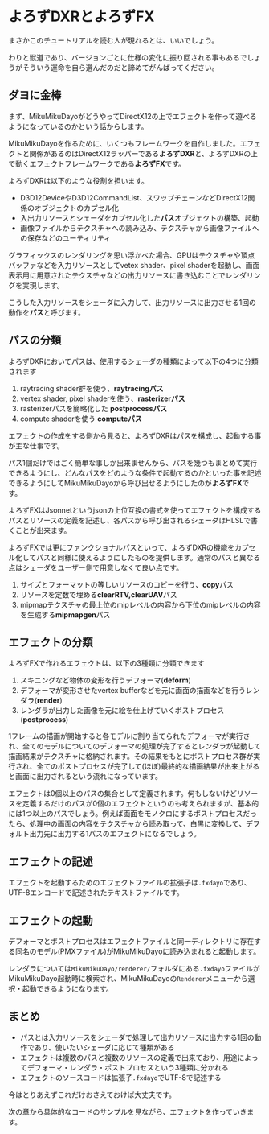 # よろずDXRとよろずFX

まさかこのチュートリアルを読む人が現れるとは、いいでしょう。

わりと獣道であり、バージョンごとに仕様の変化に振り回される事もあるでしょうがそういう運命を自ら選んだのだと諦めてがんばってください。

## ダヨに金棒

まず、MikuMikuDayoがどうやってDirectX12の上でエフェクトを作って遊べるようになっているのかという話からします。

MikuMikuDayoを作るために、いくつもフレームワークを自作しました。エフェクトと関係があるのはDirectX12ラッパーである**よろずDXR**と、よろずDXRの上で動くエフェクトフレームワークである**よろずFX**です。

よろずDXRは以下のような役割を担います。

- D3D12DeviceやD3D12CommandList、スワップチェーンなどDirectX12関係のオブジェクトのカプセル化
- 入出力リソースとシェーダをカプセル化した**パス**オブジェクトの構築、起動
- 画像ファイルからテクスチャへの読み込み、テクスチャから画像ファイルへの保存などのユーティリティ

グラフィックスのレンダリングを思い浮かべた場合、GPUはテクスチャや頂点バッファなどを入力リソースとしてvetex shader、pixel shaderを起動し、画面表示用に用意されたテクスチャなどの出力リソースに書き込むことでレンダリングを実現します。

こうした入力リソースをシェーダに入力して、出力リソースに出力させる1回の動作を**パス**と呼びます。

## パスの分類
よろずDXRにおいてパスは、使用するシェーダの種類によって以下の4つに分類されます

1. raytracing shader群を使う、**raytracingパス**
2. vertex shader, pixel shaderを使う、**rasterizerパス**
3. rasterizerパスを簡略化した **postprocessパス**
4. compute shaderを使う **computeパス**

エフェクトの作成をする側から見ると、よろずDXRはパスを構成し、起動する事が主な仕事です。

パス1個だけではごく簡単な事しか出来ませんから、パスを幾つもまとめて実行できるようにし、どんなパスをどのような条件で起動するのかといった事を記述できるようにしてMikuMikuDayoから呼び出せるようにしたのが**よろずFX**です。

よろずFXはJsonnetというjsonの上位互換の書式を使ってエフェクトを構成するパスとリソースの定義を記述し、各パスから呼び出されるシェーダはHLSLで書くことが出来ます。

よろずFXでは更にファンクショナルパスといって、よろずDXRの機能をカプセル化してパスと同様に使えるようにしたものを提供します。通常のパスと異なる点はシェーダをユーザー側で用意しなくて良い点です。

1. サイズとフォーマットの等しいリソースのコピーを行う、**copy**パス
2. リソースを定数で埋める**clearRTV,clearUAV**パス
3. mipmapテクスチャの最上位のmipレベルの内容から下位のmipレベルの内容を生成する**mipmapgen**パス


## エフェクトの分類

よろずFXで作れるエフェクトは、以下の3種類に分類できます

1. スキニングなど物体の変形を行うデフォーマ(**deform**)
2. デフォーマが変形させたvertex bufferなどを元に画面の描画などを行うレンダラ(**render**)
3. レンダラが出力した画像を元に絵を仕上げていくポストプロセス(**postprocess**)

1フレームの描画が開始すると各モデルに割り当てられたデフォーマが実行され、全てのモデルについてのデフォーマの処理が完了するとレンダラが起動して描画結果がテクスチャに格納されます。その結果をもとにポストプロセス群が実行され、全てのポストプロセスが完了して(ほぼ)最終的な描画結果が出来上がると画面に出力されるという流れになっています。

エフェクトは0個以上のパスの集合として定義されます。何もしないけどリソースを定義するだけのパスが0個のエフェクトというのも考えられますが、基本的には1つ以上のパスでしょう。例えば画面をモノクロにするポストプロセスだったら、処理中の画面の内容をテクスチャから読み取って、白黒に変換して、デフォルト出力先に出力する1パスのエフェクトになるでしょう。

## エフェクトの記述

エフェクトを起動するためのエフェクトファイルの拡張子は`.fxdayo`であり、UTF-8エンコードで記述されたテキストファイルです。


## エフェクトの起動

デフォーマとポストプロセスはエフェクトファイルと同一ディレクトリに存在する同名のモデル(PMXファイル)がMikuMikuDayoに読み込まれると起動します。

レンダラについては`MikuMikuDayo/renderer/`フォルダにある`.fxdayo`ファイルがMikuMikuDayo起動時に検索され、MikuMikuDayoの`Renderer`メニューから選択・起動できるようになります。


## まとめ

- パスとは入力リソースをシェーダで処理して出力リソースに出力する1回の動作であり、使いたいシェーダに応じて種類がある
- エフェクトは複数のパスと複数のリソースの定義で出来ており、用途によってデフォーマ・レンダラ・ポストプロセスという3種類に分かれる
- エフェクトのソースコードは拡張子`.fxdayo`でUTF-8で記述する

今はとりあえずこれだけおさえておけば大丈夫です。

次の章から具体的なコードのサンプルを見ながら、エフェクトを作っていきます。
